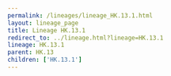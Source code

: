 ```yaml
---
permalink: /lineages/lineage_HK.13.1.html
layout: lineage_page
title: Lineage HK.13.1
redirect_to: ../lineage.html?lineage=HK.13.1
lineage: HK.13.1
parent: HK.13
children: ['HK.13.1']
---
```

